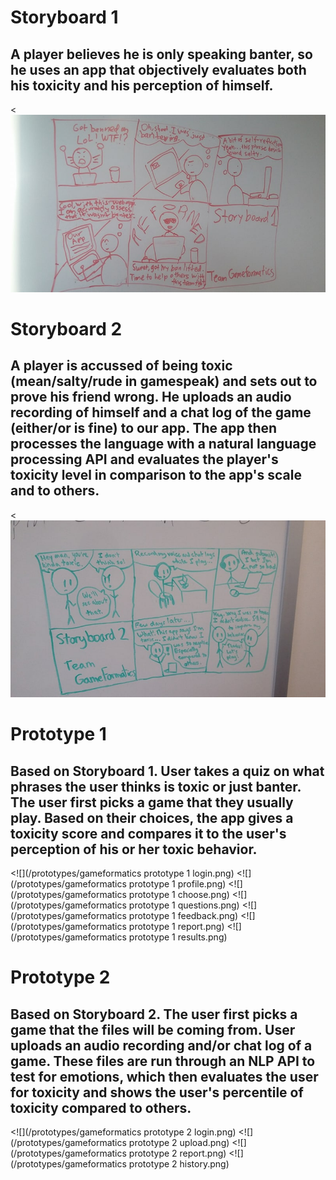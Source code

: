 # Storyboard 1
## A player believes he is only speaking banter, so he uses an app that objectively evaluates both his toxicity and his perception of himself.
<![](/prototype-storyboard/Storyboard1.jpg)

# Storyboard 2
## A player is accussed of being toxic (mean/salty/rude in gamespeak) and sets out to prove his friend wrong. He uploads an audio recording of himself and a chat log of the game (either/or is fine) to our app. The app then processes the language with a natural language processing API and evaluates the player's toxicity level in comparison to the app's scale and to others.
<![](/prototype-storyboard/Storyboard2.jpg)

# Prototype 1
## Based on Storyboard 1. User takes a quiz on what phrases the user thinks is toxic or just banter. The user first picks a game that they usually play. Based on their choices, the app gives a toxicity score and compares it to the user's perception of his or her toxic behavior.

<![](/prototypes/gameformatics prototype 1 login.png)
<![](/prototypes/gameformatics prototype 1 profile.png)
<![](/prototypes/gameformatics prototype 1 choose.png)
<![](/prototypes/gameformatics prototype 1 questions.png)
<![](/prototypes/gameformatics prototype 1 feedback.png)
<![](/prototypes/gameformatics prototype 1 report.png)
<![](/prototypes/gameformatics prototype 1 results.png)

# Prototype 2
## Based on Storyboard 2. The user first picks a game that the files will be coming from. User uploads an audio recording and/or chat log of a game. These files are run through an NLP API to test for emotions, which then evaluates the user for toxicity and shows the user's percentile of toxicity compared to others.

<![](/prototypes/gameformatics prototype 2 login.png)
<![](/prototypes/gameformatics prototype 2 upload.png)
<![](/prototypes/gameformatics prototype 2 report.png)
<![](/prototypes/gameformatics prototype 2 history.png)
